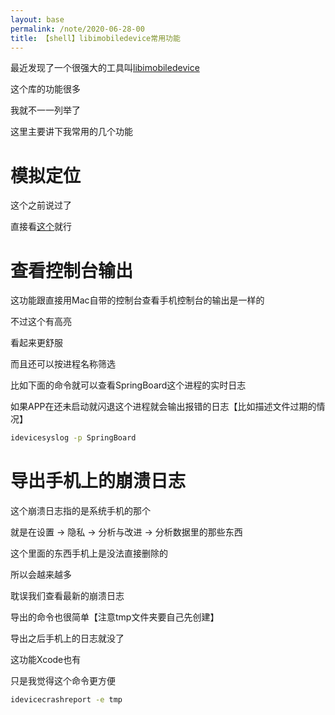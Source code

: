 ```yaml
---
layout: base
permalink: /note/2020-06-28-00
title: 【shell】libimobiledevice常用功能
---
```


最近发现了一个很强大的工具叫[libimobiledevice](https://github.com/libimobiledevice/libimobiledevice)

这个库的功能很多

我就不一一列举了

这里主要讲下我常用的几个功能

# 模拟定位

这个之前说过了

直接看[这个](https://intspt.github.io/note/2020-06-17-00)就行

# 查看控制台输出

这功能跟直接用Mac自带的控制台查看手机控制台的输出是一样的

不过这个有高亮

看起来更舒服

而且还可以按进程名称筛选

比如下面的命令就可以查看SpringBoard这个进程的实时日志

如果APP在还未启动就闪退这个进程就会输出报错的日志【比如描述文件过期的情况】

```bash
idevicesyslog -p SpringBoard
```

# 导出手机上的崩溃日志

这个崩溃日志指的是系统手机的那个

就是在设置 -> 隐私 -> 分析与改进 -> 分析数据里的那些东西

这个里面的东西手机上是没法直接删除的

所以会越来越多

耽误我们查看最新的崩溃日志

导出的命令也很简单【注意tmp文件夹要自己先创建】

导出之后手机上的日志就没了

这功能Xcode也有

只是我觉得这个命令更方便

```bash
idevicecrashreport -e tmp
```